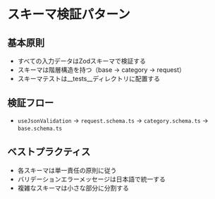 # スキーマ検証パターン

## 基本原則
- すべての入力データはZodスキーマで検証する
- スキーマは階層構造を持つ（base → category → request）
- スキーマテストは__tests__ディレクトリに配置する

## 検証フロー
- `useJsonValidation` → `request.schema.ts` → `category.schema.ts` → `base.schema.ts`

## ベストプラクティス
- 各スキーマは単一責任の原則に従う
- バリデーションエラーメッセージは日本語で統一する
- 複雑なスキーマは小さな部分に分割する
